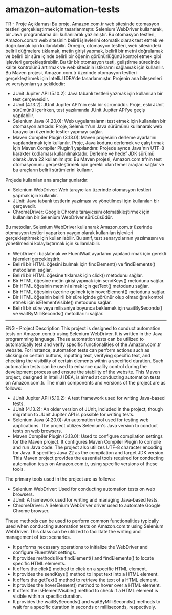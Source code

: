 # amazon-automation-tests
TR - Proje Açıklaması
Bu proje, Amazon.com.tr web sitesinde otomasyon testleri gerçekleştirmek için tasarlanmıştır. Selenium WebDriver kullanarak, bir Java programlama dili kullanılarak yazılmıştır. Bu otomasyon testleri, Amazon.com.tr web sitesinin belirli işlevlerini otomatik olarak test etmek ve doğrulamak için kullanılabilir. Örneğin, otomasyon testleri, web sitesindeki belirli düğmelere tıklamak, metin girişi yapmak, belirli bir metni doğrulamak ve belirli bir süre içinde belirli bir öğenin görünürlüğünü kontrol etmek gibi işlevleri gerçekleştirebilir. Bu tür bir otomasyon testi, geliştirme sürecinde kalite kontrolünü artırmak ve web sitesinin istikrarını sağlamak için kullanılır.
Bu Maven projesi, Amazon.com.tr üzerinde otomasyon testleri gerçekleştirmek için IntelliJ IDEA'de tasarlanmıştır. Projenin ana bileşenleri ve versiyonları şu şekildedir:
- JUnit Jupiter API (5.10.2): Java tabanlı testleri yazmak için kullanılan bir test çerçevesidir.
- JUnit (4.13.2): JUnit Jupiter API'nin eski bir sürümüdür. Proje, eski JUnit sürümünü içerirken, test yazılımında JUnit Jupiter API'ye geçiş yapılabilir.
- Selenium Java (4.20.0): Web uygulamalarını test etmek için kullanılan bir otomasyon aracıdır. Proje, Selenium'un Java sürümünü kullanarak web tarayıcıları üzerinde testler yapmayı sağlar.
- Maven Compiler Plugin (3.13.0): Maven projesinin derleme ayarlarını yapılandırmak için kullanılır. Proje, Java kodunu derlemek ve çalıştırmak için Maven Compiler Plugin'i yapılandırır.
Projede ayrıca Java'nın UTF-8 karakter kodlaması kullanılmaktadır. Derleme ve hedef JDK sürümü olarak Java 22 kullanılmıştır. Bu Maven projesi, Amazon.com.tr'nin test otomasyonunu gerçekleştirmek için gerekli olan temel araçları sağlar ve bu araçların belirli sürümlerini kullanır.

Projede kullanılan ana araçlar şunlardır:
- Selenium WebDriver: Web tarayıcıları üzerinde otomasyon testleri yapmak için kullanılır.
- JUnit: Java tabanlı testlerin yazılması ve yönetilmesi için kullanılan bir çerçevedir.
- ChromeDriver: Google Chrome tarayıcısını otomatikleştirmek için kullanılan bir Selenium WebDriver sürücüsüdür.

Bu metodlar, Selenium WebDriver kullanarak Amazon.com.tr üzerinde otomasyon testleri yaparken yaygın olarak kullanılan işlevleri gerçekleştirmek için kullanılabilir. Bu sınıf, test senaryolarının yazılmasını ve yönetilmesini kolaylaştırmak için kullanılabilir.
- WebDriver'ı başlatmak ve FluentWait ayarlarını yapılandırmak için gerekli işlemleri gerçekleştirir.
- Belirli bir HTML öğesini bulmak için findElement() ve findElements() metodlarını sağlar.
- Belirli bir HTML öğesine tıklamak için click() metodunu sağlar.
- Bir HTML öğesine metin girişi yapmak için sendKeys() metodunu sağlar.
- Bir HTML öğesinin metnini almak için getText() metodunu sağlar.
- Bir HTML öğesinin üzerine gelmek için hoverElement() metodunu sağlar.
- Bir HTML öğesinin belirli bir süre içinde görünür olup olmadığını kontrol etmek için isElementVisible() metodunu sağlar.
- Belirli bir süre veya milisaniye boyunca beklemek için waitBySeconds() ve waitByMilliSeconds() metodlarını sağlar.

----------------------------------------------------------------
ENG - Project Description
This project is designed to conduct automation tests on Amazon.com.tr using Selenium WebDriver. It is written in the Java programming language. These automation tests can be utilized to automatically test and verify specific functionalities of the Amazon.com.tr website. For instance, automation tests can perform actions such as clicking on certain buttons, inputting text, verifying specific text, and checking the visibility of certain elements within a specified duration. Such automation tests can be used to enhance quality control during the development process and ensure the stability of the website.
This Maven project, designed in IntelliJ IDEA, is aimed at conducting automation tests on Amazon.com.tr. The main components and versions of the project are as follows:
- JUnit Jupiter API (5.10.2): A test framework used for writing Java-based tests.
- JUnit (4.13.2): An older version of JUnit, included in the project, though migration to JUnit Jupiter API is possible for writing tests.
- Selenium Java (4.20.0): An automation tool used for testing web applications. The project utilizes Selenium's Java version to conduct tests on web browsers.
- Maven Compiler Plugin (3.13.0): Used to configure compilation settings for the Maven project. It configures Maven Compiler Plugin to compile and run Java code.
The project also utilizes UTF-8 character encoding for Java. It specifies Java 22 as the compilation and target JDK version. This Maven project provides the essential tools required for conducting automation tests on Amazon.com.tr, using specific versions of these tools.

The primary tools used in the project are as follows:
- Selenium WebDriver: Used for conducting automation tests on web browsers.
- JUnit: A framework used for writing and managing Java-based tests.
- ChromeDriver: A Selenium WebDriver driver used to automate Google Chrome browser.

These methods can be used to perform common functionalities typically used when conducting automation tests on Amazon.com.tr using Selenium WebDriver. This class can be utilized to facilitate the writing and management of test scenarios.
- It performs necessary operations to initialize the WebDriver and configure FluentWait settings.
- It provides methods like findElement() and findElements() to locate specific HTML elements.
- It offers the click() method to click on a specific HTML element.
- It provides the sendKeys() method to input text into a HTML element.
- It offers the getText() method to retrieve the text of a HTML element.
- It provides the hoverElement() method to hover over a HTML element.
- It offers the isElementVisible() method to check if a HTML element is visible within a specific duration.
- It provides the waitBySeconds() and waitByMilliSeconds() methods to wait for a specific duration in seconds or milliseconds, respectively.
